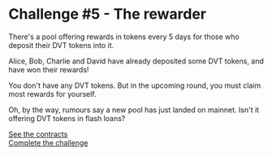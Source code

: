 # Challenge #5 - The rewarder
There's a pool offering rewards in tokens every 5 days for those who deposit their DVT tokens into it.
 
Alice, Bob, Charlie and David have already deposited some DVT tokens, and have won their rewards!

You don't have any DVT tokens. But in the upcoming round, you must claim most rewards for yourself.

Oh, by the way, rumours say a new pool has just landed on mainnet. Isn't it offering DVT tokens in flash loans?

[See the contracts](https://github.com/nicolasgarcia214/damn-vulnerable-defi-foundry/tree/master/src/Contracts/the-rewarder)
<br/>
[Complete the challenge](https://github.com/nicolasgarcia214/damn-vulnerable-defi-foundry/blob/master/test/Levels/the-rewarder/TheRewarder.t.sol)
